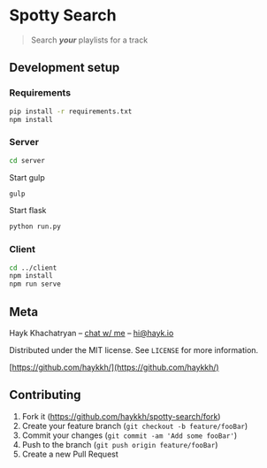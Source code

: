 # Spotty Search
> Search _**your**_ playlists for a track

## Development setup

### Requirements

```sh
pip install -r requirements.txt
npm install
```

### Server

```sh
cd server
```

Start gulp

```sh
gulp
```

Start flask

```sh
python run.py
```

### Client

```sh
cd ../client
npm install
npm run serve
```

## Meta

Hayk Khachatryan – [chat w/ me](https://chat.hayk.io) – hi@hayk.io

Distributed under the MIT license. See ``LICENSE`` for more information.

[https://github.com/haykkh/](https://github.com/haykkh/)

## Contributing

1. Fork it (<https://github.com/haykkh/spotty-search/fork>)
2. Create your feature branch (`git checkout -b feature/fooBar`)
3. Commit your changes (`git commit -am 'Add some fooBar'`)
4. Push to the branch (`git push origin feature/fooBar`)
5. Create a new Pull Request